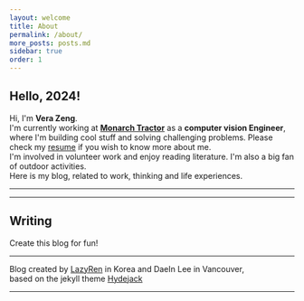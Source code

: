 ```yaml
---
layout: welcome
title: About
permalink: /about/
more_posts: posts.md
sidebar: true
order: 1
---
```


## Hello, 2024!

Hi, I'm **Vera Zeng**.<br>
I'm currently working at **[Monarch Tractor]** as a **computer vision Engineer**, where I'm building cool stuff and solving challenging problems. Please check my [resume] if you wish to know more about me. <br>
I'm involved in volunteer work and enjoy reading literature. I'm also a big fan of outdoor activities. <br>
Here is my blog, related to work, thinking and life experiences. <br>
***

<!--posts_list-->
***
## Writing 
Create this blog for fun! 




***
Blog created by [LazyRen] in Korea and DaeIn Lee in Vancouver, <br>
based on the jekyll theme [Hydejack] <br>
***





<!--author-->

<!-- Links -->
[Monarch Tractor]: https://www.monarchtractor.com/
[LazyRen]: https://github.com/LazyRen/LazyRen.github.io
[resume]: /resume/
[Hydejack]: https://hydejack.com
